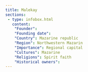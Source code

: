 ```yaml
---
title: Malekay
sections:
 - type: infobox.html
   content:
    "Founder": 
    "Founding date": 
    "Country": Mazarine republic
    "Region": Northwestern Mazarin
    "Importance": Regional capital
    "Cultures": Mazarine
    "Religions": Spirit faith
    "Historical owners": 
---
```


